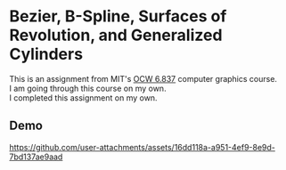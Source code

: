 # Bezier, B-Spline, Surfaces of Revolution, and Generalized Cylinders
This is an assignment from MIT's [OCW 6.837](https://ocw.mit.edu/courses/6-837-computer-graphics-fall-2012/pages/syllabus/) computer graphics course. <br>
I am going through this course on my own. <br>
I completed this assignment on my own. <br>

## Demo
https://github.com/user-attachments/assets/16dd118a-a951-4ef9-8e9d-7bd137ae9aad

